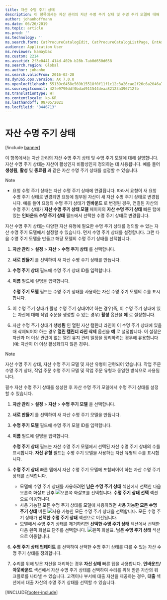 ```yaml
---
title: 자산 수명 주기 상태
description: 이 항목에서는 자산 관리의 자산 수명 주기 상태 및 수명 주기 모델에 대해 설명합니다.
author: johanhoffmann
ms.date: 06/26/2019
ms.topic: article
ms.prod: ''
ms.technology: ''
ms.search.form: CatProcureCatalogEdit, CatProcureCatalogListPage, EntAssetLifecycleModelStateNext, EntAssetObjectLifecycleState, EntAssetLifecycleStateUpdate, EntAssetObjectLifecycleModel
audience: Application User
ms.reviewer: kamaybac
ms.custom: 2214
ms.assetid: 2f3e0441-414d-402b-b28b-7ab0d650d658
ms.search.region: Global
ms.author: johanho
ms.search.validFrom: 2016-02-28
ms.dyn365.ops.version: AX 7.0.0
ms.openlocfilehash: 55139c6458e569b15518f0f11f1c12c3a26cae2f26c6a2046a7ebdc1277cb144
ms.sourcegitcommit: 42fe9790ddf0bdad911544deaa82123a396712fb
ms.translationtype: HT
ms.contentlocale: ko-KR
ms.lasthandoff: 08/05/2021
ms.locfileid: "8446713"
---
```

# <a name="asset-lifecycle-states"></a>자산 수명 주기 상태

[!include [banner](../../includes/banner.md)]

 

이 항목에서는 자산 관리의 자산 수명 주기 상태 및 수명 주기 모델에 대해 설명합니다. 자산 수명 주기 상태는 자산이 활성인지 비활성인지 정의하는 데 사용됩니다. 예를 들어 **생성됨**, **활성** 및 **종료됨** 과 같은 자산 수명 주기 상태를 설정할 수 있습니다.

> [!NOTE]
> - 요청 수명 주기 상태는 자산 수명 주기 상태에 연결됩니다. 따라서 요청이 새 요청 수명 주기 상태로 변경되면 요청에 첨부된 자산이 새 자산 수명 주기 상태로 변경됩니다. 예를 들어 요청의 수명 주기 상태가 **인바운드** 로 변경된 경우, 연결된 자산의 수명 주기 상태가 **자산 수명 주기 상태 모델** 페이지의 **자산 수명 주기 상태** 빠른 탭에 있는 **인바운드 수명 주기 상태** 필드에서 선택한 수명 주기 상태로 변경됩니다. 


자산 수명 주기 상태는 다양한 자산 유형에 필요한 수명 주기 상태를 정의할 수 있는 자산 수명 주기 모델에서 설정할 수 있습니다. 먼저 수명 주기 상태를 설정합니다. 그런 다음 수명 주기 모델을 만들고 해당 모델의 수명 주기 상태를 선택합니다.

1. **자산 관리** \> **설정** \> **자산** \> **수명 주기 상태** 를 선택합니다.
2. **새로 만들기** 를 선택하여 새 자산 수명 주기 상태를 만듭니다.
3. **수명 주기 상태** 필드에 수명 주기 상태 ID를 입력합니다.
4. **이름** 필드에 설명을 입력합니다.

    **수명 주기 모델** 필드는 수명 주기 상태를 사용하는 자산 수명 주기 모델의 수를 표시합니다.

5. 이 수명 주기 상태가 활성 수명 주기 상태여야 하는 경우(즉, 이 수명 주기 상태에 있는 자산에 대해 작업 주문을 생성할 수 있는 경우) **활성** 옵션을 **예** 로 설정합니다.
6. 자산 수명 주기 상태가 **생성됨** 인 열린 자산 캘린더 라인이 이 수명 주기 상태에 있을 때 삭제되어야 하는 경우 **열린 캘린더 라인 삭제** 옵션을 **예** 로 설정합니다. 이 설정은 자산과 더 이상 관련이 없는 열린 유지 관리 일정을 정리하려는 경우에 유용합니다(예: 자산이 더 이상 활성화되지 않은 경우).

> [!NOTE]
> 자산 수명 주기 상태, 자산 수명 주기 모델 및 자산 유형이 관련되어 있습니다. 작업 주문 수명 주기 상태, 작업 주문 수명 주기 모델 및 작업 주문 유형과 동일한 방식으로 사용됩니다. 


필수 자산 수명 주기 상태를 생성한 후 자산 수명 주기 모델에서 수명 주기 상태를 설정할 수 있습니다.

1. **자산 관리** \> **설정** \> **자산** \> **수명 주기 모델** 을 선택합니다.
2. **새로 만들기** 를 선택하여 새 자산 수명 주기 모델을 만듭니다.
3. **수명 주기 모델** 필드에 수명 주기 모델 ID를 입력합니다.
4. **이름** 필드에 설명을 입력합니다.

    **수명 주기 상태** 필드는 자산 수명 주기 모델에서 선택된 자산 수명 주기 상태의 수를 표시합니다. **자산 유형** 필드는 수명 주기 모델을 사용하는 자산 유형의 수를 표시합니다.

5. **수명 주기 상태** 빠른 탭에서 자산 수명 주기 모델에 포함되어야 하는 자산 수명 주기 상태를 선택합니다.

    - 모델에 수명 주기 상태를 사용하려면 **남은 수명 주기 상태** 섹션에서 선택한 다음 오른쪽 화살표 단추 ![오른쪽 화살표](media/15-setup-for-objects.png)를 선택합니다. **수명 주기 상태 선택** 섹션으로 이동합니다.
    - 사용 가능한 모든 수명 주기 상태를 모델에 사용하려면 **사용 가능한 모든 수명 주기 상태** 버튼 ![사용 가능한 모든 수명 주기 상태](media/20-setup-for-objects.png)을 선택합니다. 모든 수명 주기 상태가 **선택한 수명 주기 상태** 섹션으로 이전됩니다.
    - 모델에서 수명 주기 상태를 제거하려면 **선택한 수명 주기 상태** 섹션에서 선택한 다음 왼쪽 화살표 단추를 선택합니다. ![왼쪽 화살표.](media/16-setup-for-objects.png) **남은 수명 주기 상태** 섹션으로 이동합니다.

6. **수명 주기 상태 업데이트** 를 선택하여 선택한 수명 주기 상태를 따를 수 있는 자산 수명 주기 상태를 정의합니다.
7. 수리를 위해 받은 자산을 처리하는 경우 **자산 상태** 빠른 탭을 사용합니다. **인바운드/아웃바운드** 섹션에서 자산 수명 주기 상태를 선택하여 수리를 위해 받은 자산의 워크플로를 나타낼 수 있습니다. 고객이나 부서에 대출 자산을 제공하는 경우, **대출** 섹션에서 대출 자산의 수명 주기 상태를 선택할 수 있습니다.


[!INCLUDE[footer-include](../../../includes/footer-banner.md)]